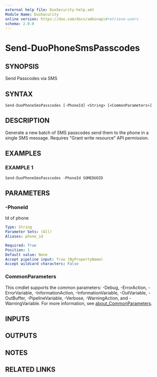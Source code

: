 ```yaml
---
external help file: DuoSecurity-help.xml
Module Name: DuoSecurity
online version: https://duo.com/docs/adminapi#retrieve-users
schema: 2.0.0
---
```


# Send-DuoPhoneSmsPasscodes

## SYNOPSIS
Send Passcodes via SMS

## SYNTAX

```
Send-DuoPhoneSmsPasscodes [-PhoneId] <String> [<CommonParameters>]
```

## DESCRIPTION
Generate a new batch of SMS passcodes send them to the phone in a single SMS message.
Requires "Grant write resource" API permission.

## EXAMPLES

### EXAMPLE 1
```
Send-DuoPhoneSmsPasscodes -PhoneId SOMEDUOID
```

## PARAMETERS

### -PhoneId
Id of phone

```yaml
Type: String
Parameter Sets: (All)
Aliases: phone_id

Required: True
Position: 1
Default value: None
Accept pipeline input: True (ByPropertyName)
Accept wildcard characters: False
```

### CommonParameters
This cmdlet supports the common parameters: -Debug, -ErrorAction, -ErrorVariable, -InformationAction, -InformationVariable, -OutVariable, -OutBuffer, -PipelineVariable, -Verbose, -WarningAction, and -WarningVariable. For more information, see [about_CommonParameters](http://go.microsoft.com/fwlink/?LinkID=113216).

## INPUTS

## OUTPUTS

## NOTES

## RELATED LINKS

